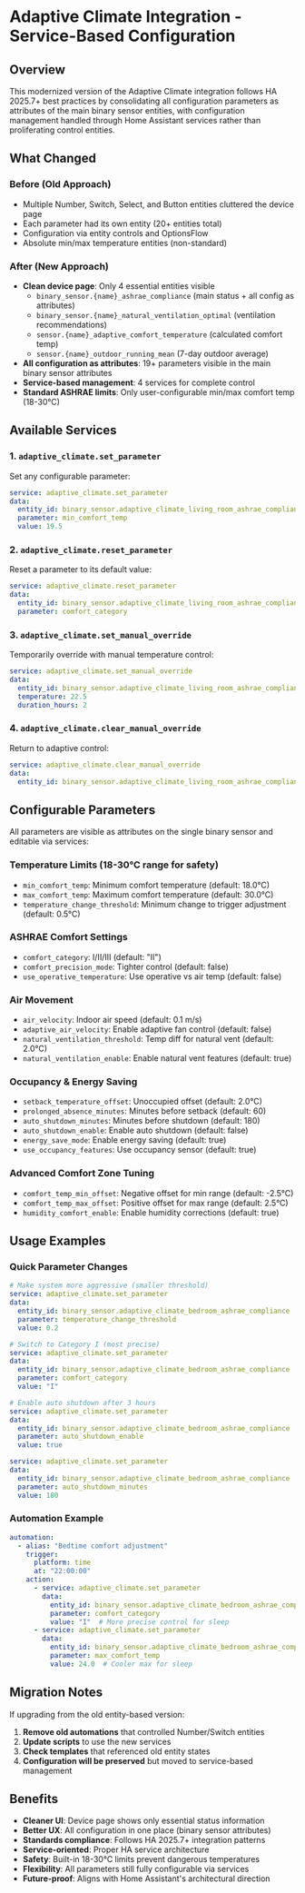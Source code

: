 # Adaptive Climate Integration - Service-Based Configuration

## Overview

This modernized version of the Adaptive Climate integration follows HA 2025.7+ best practices by consolidating all configuration parameters as attributes of the main binary sensor entities, with configuration management handled through Home Assistant services rather than proliferating control entities.

## What Changed

### Before (Old Approach)
- Multiple Number, Switch, Select, and Button entities cluttered the device page
- Each parameter had its own entity (20+ entities total)
- Configuration via entity controls and OptionsFlow
- Absolute min/max temperature entities (non-standard)

### After (New Approach)
- **Clean device page**: Only 4 essential entities visible
  - `binary_sensor.{name}_ashrae_compliance` (main status + all config as attributes)
  - `binary_sensor.{name}_natural_ventilation_optimal` (ventilation recommendations)
  - `sensor.{name}_adaptive_comfort_temperature` (calculated comfort temp)
  - `sensor.{name}_outdoor_running_mean` (7-day outdoor average)
- **All configuration as attributes**: 19+ parameters visible in the main binary sensor attributes
- **Service-based management**: 4 services for complete control
- **Standard ASHRAE limits**: Only user-configurable min/max comfort temp (18-30°C)

## Available Services

### 1. `adaptive_climate.set_parameter`
Set any configurable parameter:
```yaml
service: adaptive_climate.set_parameter
data:
  entity_id: binary_sensor.adaptive_climate_living_room_ashrae_compliance
  parameter: min_comfort_temp
  value: 19.5
```

### 2. `adaptive_climate.reset_parameter`
Reset a parameter to its default value:
```yaml
service: adaptive_climate.reset_parameter
data:
  entity_id: binary_sensor.adaptive_climate_living_room_ashrae_compliance
  parameter: comfort_category
```

### 3. `adaptive_climate.set_manual_override`
Temporarily override with manual temperature control:
```yaml
service: adaptive_climate.set_manual_override
data:
  entity_id: binary_sensor.adaptive_climate_living_room_ashrae_compliance
  temperature: 22.5
  duration_hours: 2
```

### 4. `adaptive_climate.clear_manual_override`
Return to adaptive control:
```yaml
service: adaptive_climate.clear_manual_override
data:
  entity_id: binary_sensor.adaptive_climate_living_room_ashrae_compliance
```

## Configurable Parameters

All parameters are visible as attributes on the single binary sensor and editable via services:

### Temperature Limits (18-30°C range for safety)
- `min_comfort_temp`: Minimum comfort temperature (default: 18.0°C)
- `max_comfort_temp`: Maximum comfort temperature (default: 30.0°C)
- `temperature_change_threshold`: Minimum change to trigger adjustment (default: 0.5°C)

### ASHRAE Comfort Settings
- `comfort_category`: I/II/III (default: "II")
- `comfort_precision_mode`: Tighter control (default: false)
- `use_operative_temperature`: Use operative vs air temp (default: false)

### Air Movement
- `air_velocity`: Indoor air speed (default: 0.1 m/s)
- `adaptive_air_velocity`: Enable adaptive fan control (default: false)
- `natural_ventilation_threshold`: Temp diff for natural vent (default: 2.0°C)
- `natural_ventilation_enable`: Enable natural vent features (default: true)

### Occupancy & Energy Saving
- `setback_temperature_offset`: Unoccupied offset (default: 2.0°C)
- `prolonged_absence_minutes`: Minutes before setback (default: 60)
- `auto_shutdown_minutes`: Minutes before shutdown (default: 180)
- `auto_shutdown_enable`: Enable auto shutdown (default: false)
- `energy_save_mode`: Enable energy saving (default: true)
- `use_occupancy_features`: Use occupancy sensor (default: true)

### Advanced Comfort Zone Tuning
- `comfort_temp_min_offset`: Negative offset for min range (default: -2.5°C)
- `comfort_temp_max_offset`: Positive offset for max range (default: 2.5°C)
- `humidity_comfort_enable`: Enable humidity corrections (default: true)

## Usage Examples

### Quick Parameter Changes
```yaml
# Make system more aggressive (smaller threshold)
service: adaptive_climate.set_parameter
data:
  entity_id: binary_sensor.adaptive_climate_bedroom_ashrae_compliance
  parameter: temperature_change_threshold
  value: 0.2

# Switch to Category I (most precise)
service: adaptive_climate.set_parameter
data:
  entity_id: binary_sensor.adaptive_climate_bedroom_ashrae_compliance
  parameter: comfort_category
  value: "I"

# Enable auto shutdown after 3 hours
service: adaptive_climate.set_parameter
data:
  entity_id: binary_sensor.adaptive_climate_bedroom_ashrae_compliance
  parameter: auto_shutdown_enable
  value: true

service: adaptive_climate.set_parameter
data:
  entity_id: binary_sensor.adaptive_climate_bedroom_ashrae_compliance
  parameter: auto_shutdown_minutes
  value: 180
```

### Automation Example
```yaml
automation:
  - alias: "Bedtime comfort adjustment"
    trigger:
      platform: time
      at: "22:00:00"
    action:
      - service: adaptive_climate.set_parameter
        data:
          entity_id: binary_sensor.adaptive_climate_bedroom_ashrae_compliance
          parameter: comfort_category
          value: "I"  # More precise control for sleep
      - service: adaptive_climate.set_parameter
        data:
          entity_id: binary_sensor.adaptive_climate_bedroom_ashrae_compliance
          parameter: max_comfort_temp
          value: 24.0  # Cooler max for sleep
```

## Migration Notes

If upgrading from the old entity-based version:
1. **Remove old automations** that controlled Number/Switch entities
2. **Update scripts** to use the new services
3. **Check templates** that referenced old entity states
4. **Configuration will be preserved** but moved to service-based management

## Benefits

- **Cleaner UI**: Device page shows only essential status information
- **Better UX**: All configuration in one place (binary sensor attributes)
- **Standards compliance**: Follows HA 2025.7+ integration patterns
- **Service-oriented**: Proper HA service architecture
- **Safety**: Built-in 18-30°C limits prevent dangerous temperatures
- **Flexibility**: All parameters still fully configurable via services
- **Future-proof**: Aligns with Home Assistant's architectural direction
